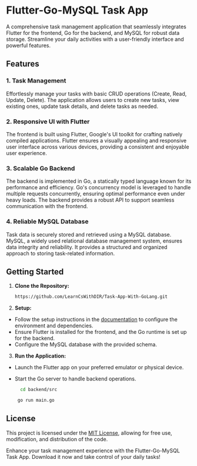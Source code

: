 # Flutter-Go-MySQL Task App

A comprehensive task management application that seamlessly integrates Flutter for the frontend, Go for the backend, and MySQL for robust data storage. Streamline your daily activities with a user-friendly interface and powerful features.

## Features

### 1. Task Management

Effortlessly manage your tasks with basic CRUD operations (Create, Read, Update, Delete). The application allows users to create new tasks, view existing ones, update task details, and delete tasks as needed.

### 2. Responsive UI with Flutter

The frontend is built using Flutter, Google's UI toolkit for crafting natively compiled applications. Flutter ensures a visually appealing and responsive user interface across various devices, providing a consistent and enjoyable user experience.

### 3. Scalable Go Backend

The backend is implemented in Go, a statically typed language known for its performance and efficiency. Go's concurrency model is leveraged to handle multiple requests concurrently, ensuring optimal performance even under heavy loads. The backend provides a robust API to support seamless communication with the frontend.

### 4. Reliable MySQL Database

Task data is securely stored and retrieved using a MySQL database. MySQL, a widely used relational database management system, ensures data integrity and reliability. It provides a structured and organized approach to storing task-related information.

## Getting Started

1. **Clone the Repository:**
   ```bash
   https://github.com/LearnCsWithDIR/Task-App-With-GoLang.git
   ```
3. **Setup:**
- Follow the setup instructions in the [documentation](https://flutter.dev/) to configure the environment and dependencies.
- Ensure Flutter is installed for the frontend, and the Go runtime is set up for the backend.
- Configure the MySQL database with the provided schema.

3. **Run the Application:**
- Launch the Flutter app on your preferred emulator or physical device.
- Start the Go server to handle backend operations.
   ```bash
     cd backend/src
   ```

   ```bash
    go run main.go
   ```
## License

This project is licensed under the [MIT License](https://github.com/LearnCsWithDIR/Task-App-With-GoLang/blob/master/LICENSE), allowing for free use, modification, and distribution of the code.

Enhance your task management experience with the Flutter-Go-MySQL Task App. Download it now and take control of your daily tasks!

